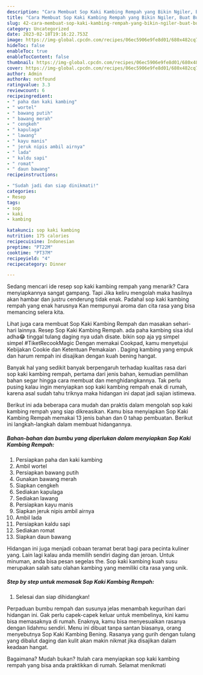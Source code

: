 ```yaml
---
description: "Cara Membuat Sop Kaki Kambing Rempah yang Bikin Ngiler, Buat Buka Puasa}"
title: "Cara Membuat Sop Kaki Kambing Rempah yang Bikin Ngiler, Buat Buka Puasa}"
slug: 42-cara-membuat-sop-kaki-kambing-rempah-yang-bikin-ngiler-buat-buka-puasa
category: Uncategorized
date: 2023-02-18T19:16:22.753Z
image: https://img-global.cpcdn.com/recipes/06ec5906e9fe8d01/680x482cq70/sop-kaki-kambing-rempah-foto-resep-utama.jpg
hideToc: false
enableToc: true
enableTocContent: false
thumbnail: https://img-global.cpcdn.com/recipes/06ec5906e9fe8d01/680x482cq70/sop-kaki-kambing-rempah-foto-resep-utama.jpg
cover: https://img-global.cpcdn.com/recipes/06ec5906e9fe8d01/680x482cq70/sop-kaki-kambing-rempah-foto-resep-utama.jpg
author: Admin
authorAv: notfound
ratingvalue: 3.3
reviewcount: 6
recipeingredient:
- " paha dan kaki kambing"
- " wortel"
- " bawang putih"
- " bawang merah"
- " cengkeh"
- " kapulaga"
- " lawang"
- " kayu manis"
- " jeruk nipis ambil airnya"
- " lada"
- " kaldu sapi"
- " romat"
- " daun bawang"
recipeinstructions:

- "Sudah jadi dan siap dinikmati!"
categories:
- Resep
tags:
- sop
- kaki
- kambing

katakunci: sop kaki kambing 
nutrition: 175 calories
recipecuisine: Indonesian
preptime: "PT22M"
cooktime: "PT37M"
recipeyield: "4"
recipecategory: Dinner

---
```



Sedang mencari ide resep sop kaki kambing rempah yang menarik? Cara menyiapkannya sangat gampang. Tapi Jika keliru mengolah maka hasilnya akan hambar dan justru cenderung tidak enak. Padahal sop kaki kambing rempah yang enak harusnya Kan mempunyai aroma dan cita rasa yang bisa memancing selera kita.


Lihat juga cara membuat Sop Kaki Kambing Rempah dan masakan sehari-hari lainnya. Resep Sop Kaki Kambing Rempah. ada paha kambing sisa idul adha😂 tinggal tulang daging nya udah disate. bikin sop aja yg simpel simpel #TiketRecookMagic Dengan memakai Cookpad, kamu menyetujui Kebijakan Cookie dan Ketentuan Pemakaian . Daging kambing yang empuk dan harum rempah ini disajikan dengan kuah bening hangat.

Banyak hal yang sedikit banyak berpengaruh terhadap kualitas rasa dari sop kaki kambing rempah, pertama dari jenis bahan, kemudian pemilihan bahan segar hingga cara membuat dan menghidangkannya. Tak perlu pusing kalau ingin menyiapkan sop kaki kambing rempah enak di rumah, karena asal sudah tahu triknya maka hidangan ini dapat jadi sajian istimewa.


Berikut ini ada beberapa cara mudah dan praktis dalam mengolah sop kaki kambing rempah yang siap dikreasikan. Kamu bisa menyiapkan Sop Kaki Kambing Rempah memakai 13 jenis bahan dan 0 tahap pembuatan. Berikut ini langkah-langkah dalam membuat hidangannya.

<!--inarticleads1-->

##### Bahan-bahan dan bumbu yang diperlukan dalam menyiapkan Sop Kaki Kambing Rempah:

1. Persiapkan  paha dan kaki kambing
1. Ambil  wortel
1. Persiapkan  bawang putih
1. Gunakan  bawang merah
1. Siapkan  cengkeh
1. Sediakan  kapulaga
1. Sediakan  lawang
1. Persiapkan  kayu manis
1. Siapkan  jeruk nipis ambil airnya
1. Ambil  lada
1. Persiapkan  kaldu sapi
1. Sediakan  romat
1. Siapkan  daun bawang


Hidangan ini juga menjadi cobaan teramat berat bagi para pecinta kuliner yang. Lain lagi kalau anda memilih sendiri daging dan jeroan. Untuk minuman, anda bisa pesan segelas the. Sop kaki kambing kuah susu merupakan salah satu olahan kambing yang memiliki cita rasa yang unik. 

<!--inarticleads2-->

##### Step by step untuk memasak Sop Kaki Kambing Rempah:


1. Selesai dan siap dihidangkan!

Perpaduan bumbu rempah dan susunya jelas menambah kegurihan dari hidangan ini. Gak perlu capek-capek keluar untuk membelinya, kini kamu bisa memasaknya di rumah. Enaknya, kamu bisa menyesuaikan rasanya dengan lidahmu sendiri. Menu ini dibuat tanpa santan biasanya, orang menyebutnya Sop Kaki Kambing Bening. Rasanya yang gurih dengan tulang yang dibalut daging dan kulit akan makin nikmat jika disajikan dalam keadaan hangat. 

Bagaimana? Mudah bukan? Itulah cara menyiapkan sop kaki kambing rempah yang bisa anda praktikkan di rumah. Selamat menikmati

